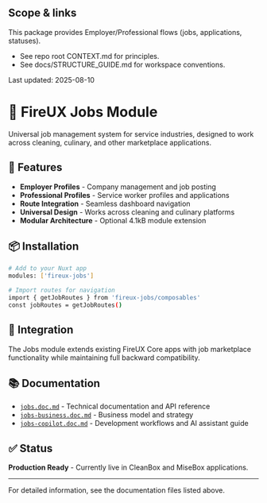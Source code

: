 ## Scope & links
This package provides Employer/Professional flows (jobs, applications, statuses).
- See repo root CONTEXT.md for principles.
- See docs/STRUCTURE_GUIDE.md for workspace conventions.

Last updated: 2025-08-10
# 🏢 FireUX Jobs Module

Universal job management system for service industries, designed to work across cleaning, culinary, and other marketplace applications.

## 🚀 Features

- **Employer Profiles** - Company management and job posting
- **Professional Profiles** - Service worker profiles and applications
- **Route Integration** - Seamless dashboard navigation
- **Universal Design** - Works across cleaning and culinary platforms
- **Modular Architecture** - Optional 4.1kB module extension

## 📦 Installation

```bash
# Add to your Nuxt app
modules: ['fireux-jobs']

# Import routes for navigation
import { getJobRoutes } from 'fireux-jobs/composables'
const jobRoutes = getJobRoutes()
```

## 🔗 Integration

The Jobs module extends existing FireUX Core apps with job marketplace functionality while maintaining full backward compatibility.

## 📚 Documentation

- [`jobs.doc.md`](./jobs.doc.md) - Technical documentation and API reference
- [`jobs-business.doc.md`](./jobs-business.doc.md) - Business model and strategy
- [`jobs-copilot.doc.md`](./jobs-copilot.doc.md) - Development workflows and AI assistant guide

## ✅ Status

**Production Ready** - Currently live in CleanBox and MiseBox applications.

---

For detailed information, see the documentation files listed above.
